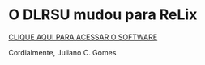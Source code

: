 # O DLRSU mudou para ReLix

[CLIQUE AQUI PARA ACESSAR O SOFTWARE ](https://github.com/jcgomes/ReLix/)

Cordialmente, Juliano C. Gomes
